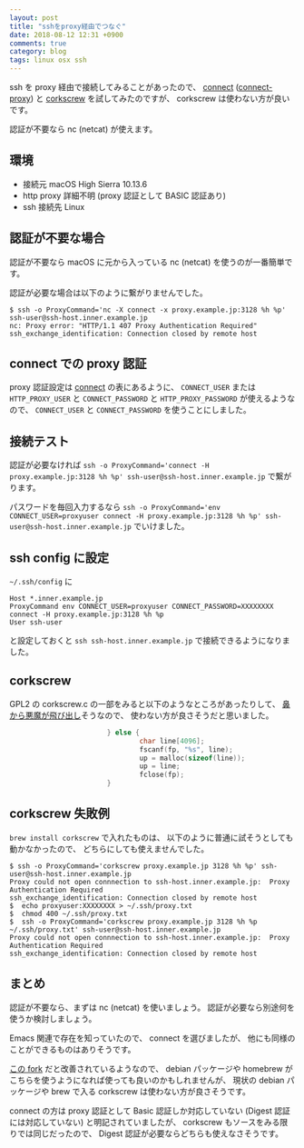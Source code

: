 ```yaml
---
layout: post
title: "sshをproxy経由でつなぐ"
date: 2018-08-12 12:31 +0900
comments: true
category: blog
tags: linux osx ssh
---
```

ssh を proxy 経由で接続してみることがあったので、
[connect](https://bitbucket.org/gotoh/connect/wiki/Home)
([connect-proxy](https://packages.debian.org/sid/connect-proxy))
と
[corkscrew](https://packages.debian.org/sid/corkscrew)
を試してみたのですが、
corkscrew は使わない方が良いです。

認証が不要なら nc (netcat) が使えます。

<!--more-->

## 環境

- 接続元 macOS High Sierra 10.13.6
- http proxy 詳細不明 (proxy 認証として BASIC 認証あり)
- ssh 接続先 Linux

## 認証が不要な場合

認証が不要なら macOS に元から入っている nc (netcat) を使うのが一番簡単です。

認証が必要な場合は以下のように繋がりませんでした。

```
$ ssh -o ProxyCommand='nc -X connect -x proxy.example.jp:3128 %h %p' ssh-user@ssh-host.inner.example.jp
nc: Proxy error: "HTTP/1.1 407 Proxy Authentication Required"
ssh_exchange_identification: Connection closed by remote host
```

## connect での proxy 認証

proxy 認証設定は
[connect](https://bitbucket.org/gotoh/connect/wiki/Home)
の表にあるように、
`CONNECT_USER` または `HTTP_PROXY_USER` と
`CONNECT_PASSWORD` と `HTTP_PROXY_PASSWORD` が使えるようなので、
`CONNECT_USER` と `CONNECT_PASSWORD` を使うことにしました。

## 接続テスト

認証が必要なければ
`ssh -o ProxyCommand='connect -H proxy.example.jp:3128 %h %p' ssh-user@ssh-host.inner.example.jp`
で繋がります。

パスワードを毎回入力するなら
`ssh -o ProxyCommand='env CONNECT_USER=proxyuser connect -H proxy.example.jp:3128 %h %p' ssh-user@ssh-host.inner.example.jp`
でいけました。

## ssh config に設定

`~/.ssh/config` に

```
Host *.inner.example.jp
ProxyCommand env CONNECT_USER=proxyuser CONNECT_PASSWORD=XXXXXXXX connect -H proxy.example.jp:3128 %h %p
User ssh-user
```

と設定しておくと
`ssh ssh-host.inner.example.jp`
で接続できるようになりました。

## corkscrew

GPL2 の corkscrew.c の一部をみると以下のようなところがあったりして、
[鼻から悪魔が飛び出し](http://www.st.rim.or.jp/~phinloda/cqa/cqa7.html)そうなので、
使わない方が良さそうだと思いました。

```c
                        } else {
                                char line[4096];
                                fscanf(fp, "%s", line);
                                up = malloc(sizeof(line));
                                up = line;
                                fclose(fp);
                        }
```

## corkscrew 失敗例

`brew install corkscrew` で入れたものは、
以下のように普通に試そうとしても動かなかったので、
どちらにしても使えませんでした。

```
$ ssh -o ProxyCommand='corkscrew proxy.example.jp 3128 %h %p' ssh-user@ssh-host.inner.example.jp
Proxy could not open connnection to ssh-host.inner.example.jp:  Proxy Authentication Required
ssh_exchange_identification: Connection closed by remote host
$  echo proxyuser:XXXXXXXX > ~/.ssh/proxy.txt
$  chmod 400 ~/.ssh/proxy.txt
$  ssh -o ProxyCommand='corkscrew proxy.example.jp 3128 %h %p ~/.ssh/proxy.txt' ssh-user@ssh-host.inner.example.jp
Proxy could not open connnection to ssh-host.inner.example.jp:  Proxy Authentication Required
ssh_exchange_identification: Connection closed by remote host
```

## まとめ

認証が不要なら、まずは nc (netcat) を使いましょう。
認証が必要なら別途何を使うか検討しましょう。

Emacs 関連で存在を知っていたので、
connect を選びましたが、
他にも同様のことができるものはありそうです。

[この fork](https://github.com/bryanpkc/corkscrew) だと改善されているようなので、
debian パッケージや homebrew がこちらを使うようになれば使っても良いのかもしれませんが、
現状の debian パッケージや brew で入る corkscrew は使わない方が良さそうです。

connect の方は proxy 認証として Basic 認証しか対応していない
(Digest 認証には対応していない)
と明記されていましたが、
corkscrew もソースをみる限りでは同じだったので、
Digest 認証が必要ならどちらも使えなさそうです。
